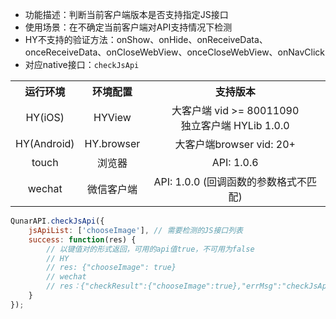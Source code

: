 * 功能描述：判断当前客户端版本是否支持指定JS接口
* 使用场景：在不确定当前客户端对API支持情况下检测
* HY不支持的验证方法：onShow、onHide、onReceiveData、onceReceiveData、onCloseWebView、onceCloseWebView、onNavClick
* 对应native接口：`checkJsApi`

<table style="text-align:center">
    <tr>
        <th>运行环境</th>
        <th>环境配置</th>
        <th>支持版本</th>
    </tr>
    <tr>
        <td>HY(iOS)</td>
        <td>HYView</td>
        <td>大客户端 vid >= 80011090<br/>独立客户端 HYLib 1.0.0</td>
    </tr>
    <tr>
        <td>HY(Android)</td>
        <td>HY.browser</td>
		<td>大客户端browser vid: 20+</td>
    </tr>
    <tr>
        <td>touch</td>
        <td>浏览器</td>
        <td>API: 1.0.6</td>
    </tr>
    <tr>
        <td>wechat</td>
        <td>微信客户端</td>
        <td>API: 1.0.0 (回调函数的参数格式不匹配)</td>
    </tr>
</table>

```js
QunarAPI.checkJsApi({
    jsApiList: ['chooseImage'], // 需要检测的JS接口列表
    success: function(res) {
        // 以键值对的形式返回，可用的api值true，不可用为false
        // HY
        // res: {"chooseImage": true}
        // wechat
        // res：{"checkResult":{"chooseImage":true},"errMsg":"checkJsApi:ok"}
    }
});
```
